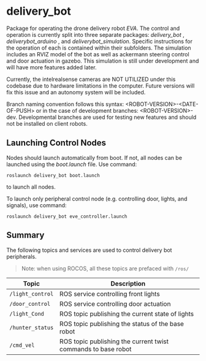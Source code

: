 # delivery_bot
Package for operating the drone delivery robot _EVA_. The control and operation is currently split into three separate packages: *delivery_bot* , *deliverybot_arduino* , and *deliverybot_simulation*. Specific instructions for the operation of each is contained within their subfolders. 
The simulation includes an RVIZ model of the bot as well as ackermann steering control and door actuation in gazebo. This simulation is still under development and will have more features added later. 

Currently, the intelrealsense cameras are NOT UTILIZED under this codebase due to hardware limitations in the computer. Future versions will fix this issue and an autonomy system will be included. 

Branch naming convention follows this syntax: \<ROBOT-VERSION\>-\<DATE-OF-PUSH\> or in the case of development branches: \<ROBOT-VERSION\>-dev. Developmental branches are used for testing new features and should not be installed on client robots. 


## Launching Control Nodes
Nodes should launch automatically from boot. If not, all nodes can be launched using the *boot.launch* file. Use command:

 `roslaunch delivery_bot boot.launch` 
 
 to launch all nodes. 

 To launch only peripheral control node (e.g. controlling door, lights, and signals), use command:

 `roslaunch delivery_bot eve_controller.launch`

 ## Summary
 The following topics and services are used to control delivery bot peripherals.
 > Note: when using ROCOS, all these topics are prefaced with `/ros/`
 >
 |   Topic          | Description                               |
 | -------------- | ----------------------------------------- |
 | `/light_control` | ROS service controlling front lights |
 | `/door_control`   | ROS service controlling door actuation |
 | `/light_Cond` | ROS topic publishing the current state of lights |
 | `/hunter_status` | ROS topic publishing the status of the base robot |
 | `/cmd_vel` | ROS topic publishing the current twist commands to base robot |

 



